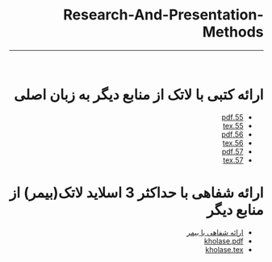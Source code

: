 
<div dir="rtl">
  
# Research-And-Presentation-Methods
---

<br>


# ارائه کتبی با لاتک از منابع دیگر به زبان اصلی
- [55.pdf](https://github.com/seasun238/PNU_3991_AR/blob/main/Research%20and%20presentation%20methods/55.pdf)
- [55.tex](https://github.com/seasun238/PNU_3991_AR/blob/main/Research%20and%20presentation%20methods/55.tex)
- [56.pdf](https://github.com/seasun238/PNU_3991_AR/blob/main/Research%20and%20presentation%20methods/56.pdf)
- [56.tex](https://github.com/seasun238/PNU_3991_AR/blob/main/Research%20and%20presentation%20methods/56.tex)
- [57.pdf](https://github.com/seasun238/PNU_3991_AR/blob/main/Research%20and%20presentation%20methods/57.pdf)
- [57.tex](https://github.com/seasun238/PNU_3991_AR/blob/main/Research%20and%20presentation%20methods/57.tex)

# ارائه شفاهی با حداکثر 3 اسلاید لاتک(بیمر) از منابع دیگر
- [ارائه شفاهی با بیمر](https://www.aparat.com/v/I5zi2)
- [kholase.pdf](https://github.com/seasun238/PNU_3991_AR/blob/main/Research%20and%20presentation%20methods/kholase.pdf)
- [kholase.tex](https://github.com/seasun238/PNU_3991_AR/blob/main/Research%20and%20presentation%20methods/kholase.tex)







